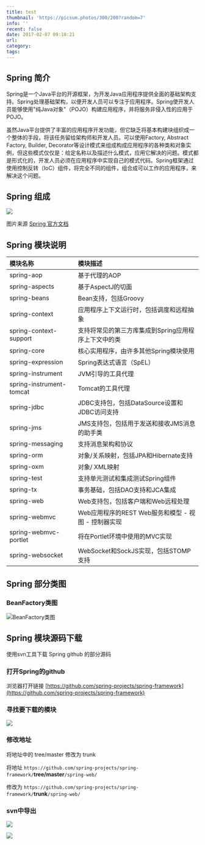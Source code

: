 ```yaml
---
title: test
thumbnail: 'https://picsum.photos/300/200?random=7'
info: ''
recent: false
date: 2017-02-07 09:10:21
url:
category:
tags:
---
```


## Spring 简介

Spring是一个Java平台的开源框架，为开发Java应用程序提供全面的基础架构支持。Spring处理基础架构，以便开发人员可以专注于应用程序。Spring使开发人员能够使用"纯Java对象"（POJO）构建应用程序，并将服务非侵入性的应用于POJO。

虽然Java平台提供了丰富的应用程序开发功能，但它缺乏将基本构建块组织成一个整体的手段，将该任务留给架构师和开发人员。可以使用Factory, Abstract Factory, Builder, Decorator等设计模式来组成构成应用程序的各种类和对象实例，但这些模式仅仅是：给定名称以及描述什么模式，应用它解决的问题。模式都是形式化的，开发人员必须在应用程序中实现自己的模式代码。Spring框架通过使用控制反转（IoC）组件，将完全不同的组件，组合成可以工作的应用程序，来解决这个问题。

## Spring 组成

![](/assets/image/blog/spring-info/1.png)

图片来源  [Spring 官方文档](http://docs.spring.io/spring/docs/current/spring-framework-reference/html/overview.html#overview-modules)

## Spring 模块说明

| 模块名称                 | 模块描述                                             |
| :----------------------- | :--------------------------------------------------- |
| spring-aop               | 基于代理的AOP                                        |
| spring-aspects           | 基于AspectJ的切面                                    |
| spring-beans             | Bean支持，包括Groovy                                 |
| spring-context           | 应用程序上下文运行时，包括调度和远程抽象             |
| spring-context-support   | 支持将常见的第三方库集成到Spring应用程序上下文中的类 |
| spring-core              | 核心实用程序，由许多其他Spring模块使用               |
| spring-expression        | Spring表达式语言（SpEL）                             |
| spring-instrument        | JVM引导的工具代理                                    |
| spring-instrument-tomcat | Tomcat的工具代理                                     |
| spring-jdbc              | JDBC支持包，包括DataSource设置和JDBC访问支持         |
| spring-jms               | JMS支持包，包括用于发送和接收JMS消息的助手类         |
| spring-messaging         | 支持消息架构和协议                                   |
| spring-orm               | 对象/关系映射，包括JPA和Hibernate支持                |
| spring-oxm               | 对象/ XML映射                                        |
| spring-test              | 支持单元测试和集成测试Spring组件                     |
| spring-tx                | 事务基础，包括DAO支持和JCA集成                       |
| spring-web               | Web支持包，包括客户端和Web远程处理                   |
| spring-webmvc            | Web应用程序的REST Web服务和模型 - 视图 - 控制器实现  |
| spring-webmvc-portlet    | 将在Portlet环境中使用的MVC实现                       |
| spring-websocket         | WebSocket和SockJS实现，包括STOMP支持                 |

## Spring 部分类图

### BeanFactory类图

![BeanFactory类图](/assets/image/blog/spring-info/2.png)

## Spring 模块源码下载

使用svn工具下载 Spring github 的部分源码

### 打开Spring的github

浏览器打开链接 [https://github.com/spring-projects/spring-framework](https://github.com/spring-projects/spring-framework)

### 寻找要下载的模块

![](/assets/image/blog/spring-info/3.png)

### 修改地址

将地址中的 tree/master 修改为 trunk

将地址 `https://github.com/spring-projects/spring-framework/`**tree/master**`/spring-web/`

修改为 `https://github.com/spring-projects/spring-framework/`**trunk**`/spring-web/`

### svn中导出

![](/assets/image/blog/spring-info/4.png)

![](/assets/image/blog/spring-info/5.png)